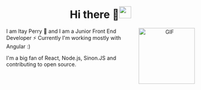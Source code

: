 
 
<h1 align="center">Hi there 💬<img
src="https://github.com/blackcater/blackcater/raw/master/images/Hi.gif" height="32" />
</h1>

<p align="center">
 <img align="right" alt="GIF" src="https://media.giphy.com/media/l46CbZ7KWEhN1oci4/giphy.gif" width="150" />
</p>

I am Itay Perry 🌱 and I am a Junior Front End Developer ⚡ Currently I'm working mostly with Angular :) 

I'm a big fan of React, Node.js, Sinon.JS 
and contributing to open source.






<!--
**itayperry/itayperry** is a ✨ _special_ ✨ repository because its `README.md` (this file) appears on your GitHub profile.


Here are some ideas to get you started:

- 🔭 I’m currently working on ...
- 🌱 I’m currently learning ...
- 👯 I’m looking to collaborate on ...
- 🤔 I’m looking for help with ...
- 💬 Ask me about ...
- 📫 How to reach me: ...
- 😄 Pronouns: ...
- ⚡ Fun fact: ...
-->
